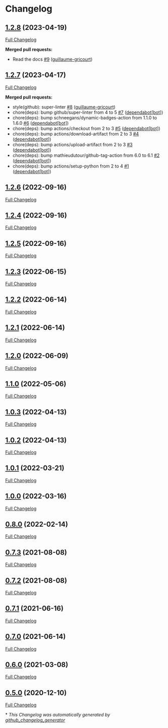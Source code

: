 # Changelog

## [1.2.8](https://github.com/guillaume-gricourt/HmnFusion/tree/1.2.8) (2023-04-19)

[Full Changelog](https://github.com/guillaume-gricourt/HmnFusion/compare/1.2.7...1.2.8)

**Merged pull requests:**

- Read the docs [\#9](https://github.com/guillaume-gricourt/HmnFusion/pull/9) ([guillaume-gricourt](https://github.com/guillaume-gricourt))

## [1.2.7](https://github.com/guillaume-gricourt/HmnFusion/tree/1.2.7) (2023-04-17)

[Full Changelog](https://github.com/guillaume-gricourt/HmnFusion/compare/1.2.6...1.2.7)

**Merged pull requests:**

- style\(github\): super-linter [\#8](https://github.com/guillaume-gricourt/HmnFusion/pull/8) ([guillaume-gricourt](https://github.com/guillaume-gricourt))
- chore\(deps\): bump github/super-linter from 4 to 5 [\#7](https://github.com/guillaume-gricourt/HmnFusion/pull/7) ([dependabot[bot]](https://github.com/apps/dependabot))
- chore\(deps\): bump schneegans/dynamic-badges-action from 1.1.0 to 1.6.0 [\#6](https://github.com/guillaume-gricourt/HmnFusion/pull/6) ([dependabot[bot]](https://github.com/apps/dependabot))
- chore\(deps\): bump actions/checkout from 2 to 3 [\#5](https://github.com/guillaume-gricourt/HmnFusion/pull/5) ([dependabot[bot]](https://github.com/apps/dependabot))
- chore\(deps\): bump actions/download-artifact from 2 to 3 [\#4](https://github.com/guillaume-gricourt/HmnFusion/pull/4) ([dependabot[bot]](https://github.com/apps/dependabot))
- chore\(deps\): bump actions/upload-artifact from 2 to 3 [\#3](https://github.com/guillaume-gricourt/HmnFusion/pull/3) ([dependabot[bot]](https://github.com/apps/dependabot))
- chore\(deps\): bump mathieudutour/github-tag-action from 6.0 to 6.1 [\#2](https://github.com/guillaume-gricourt/HmnFusion/pull/2) ([dependabot[bot]](https://github.com/apps/dependabot))
- chore\(deps\): bump actions/setup-python from 2 to 4 [\#1](https://github.com/guillaume-gricourt/HmnFusion/pull/1) ([dependabot[bot]](https://github.com/apps/dependabot))

## [1.2.6](https://github.com/guillaume-gricourt/HmnFusion/tree/1.2.6) (2022-09-16)

[Full Changelog](https://github.com/guillaume-gricourt/HmnFusion/compare/1.2.4...1.2.6)

## [1.2.4](https://github.com/guillaume-gricourt/HmnFusion/tree/1.2.4) (2022-09-16)

[Full Changelog](https://github.com/guillaume-gricourt/HmnFusion/compare/1.2.5...1.2.4)

## [1.2.5](https://github.com/guillaume-gricourt/HmnFusion/tree/1.2.5) (2022-09-16)

[Full Changelog](https://github.com/guillaume-gricourt/HmnFusion/compare/1.2.3...1.2.5)

## [1.2.3](https://github.com/guillaume-gricourt/HmnFusion/tree/1.2.3) (2022-06-15)

[Full Changelog](https://github.com/guillaume-gricourt/HmnFusion/compare/1.2.2...1.2.3)

## [1.2.2](https://github.com/guillaume-gricourt/HmnFusion/tree/1.2.2) (2022-06-14)

[Full Changelog](https://github.com/guillaume-gricourt/HmnFusion/compare/1.2.1...1.2.2)

## [1.2.1](https://github.com/guillaume-gricourt/HmnFusion/tree/1.2.1) (2022-06-14)

[Full Changelog](https://github.com/guillaume-gricourt/HmnFusion/compare/1.2.0...1.2.1)

## [1.2.0](https://github.com/guillaume-gricourt/HmnFusion/tree/1.2.0) (2022-06-09)

[Full Changelog](https://github.com/guillaume-gricourt/HmnFusion/compare/1.1.0...1.2.0)

## [1.1.0](https://github.com/guillaume-gricourt/HmnFusion/tree/1.1.0) (2022-05-06)

[Full Changelog](https://github.com/guillaume-gricourt/HmnFusion/compare/1.0.3...1.1.0)

## [1.0.3](https://github.com/guillaume-gricourt/HmnFusion/tree/1.0.3) (2022-04-13)

[Full Changelog](https://github.com/guillaume-gricourt/HmnFusion/compare/1.0.2...1.0.3)

## [1.0.2](https://github.com/guillaume-gricourt/HmnFusion/tree/1.0.2) (2022-04-13)

[Full Changelog](https://github.com/guillaume-gricourt/HmnFusion/compare/1.0.1...1.0.2)

## [1.0.1](https://github.com/guillaume-gricourt/HmnFusion/tree/1.0.1) (2022-03-21)

[Full Changelog](https://github.com/guillaume-gricourt/HmnFusion/compare/1.0.0...1.0.1)

## [1.0.0](https://github.com/guillaume-gricourt/HmnFusion/tree/1.0.0) (2022-03-16)

[Full Changelog](https://github.com/guillaume-gricourt/HmnFusion/compare/0.8.0...1.0.0)

## [0.8.0](https://github.com/guillaume-gricourt/HmnFusion/tree/0.8.0) (2022-02-14)

[Full Changelog](https://github.com/guillaume-gricourt/HmnFusion/compare/0.7.3...0.8.0)

## [0.7.3](https://github.com/guillaume-gricourt/HmnFusion/tree/0.7.3) (2021-08-08)

[Full Changelog](https://github.com/guillaume-gricourt/HmnFusion/compare/0.7.2...0.7.3)

## [0.7.2](https://github.com/guillaume-gricourt/HmnFusion/tree/0.7.2) (2021-08-08)

[Full Changelog](https://github.com/guillaume-gricourt/HmnFusion/compare/0.7.1...0.7.2)

## [0.7.1](https://github.com/guillaume-gricourt/HmnFusion/tree/0.7.1) (2021-06-16)

[Full Changelog](https://github.com/guillaume-gricourt/HmnFusion/compare/0.7.0...0.7.1)

## [0.7.0](https://github.com/guillaume-gricourt/HmnFusion/tree/0.7.0) (2021-06-14)

[Full Changelog](https://github.com/guillaume-gricourt/HmnFusion/compare/0.6.0...0.7.0)

## [0.6.0](https://github.com/guillaume-gricourt/HmnFusion/tree/0.6.0) (2021-03-08)

[Full Changelog](https://github.com/guillaume-gricourt/HmnFusion/compare/0.5.0...0.6.0)

## [0.5.0](https://github.com/guillaume-gricourt/HmnFusion/tree/0.5.0) (2020-12-10)

[Full Changelog](https://github.com/guillaume-gricourt/HmnFusion/compare/e7feb56f601319552619d8646083d03177e46a9d...0.5.0)



\* *This Changelog was automatically generated by [github_changelog_generator](https://github.com/github-changelog-generator/github-changelog-generator)*
